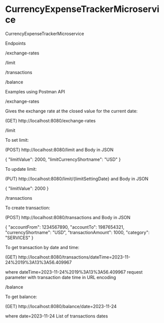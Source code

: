 # CurrencyExpenseTrackerMicroservice
CurrencyExpenseTrackerMicroservice

Endpoints

/exchange-rates

/limit

/transactions

/balance

Examples using Postman API

/exchange-rates

Gives the exchange rate at the closed value for the current date:

(GET) http://localhost:8080/exchange-rates

/limit

To set limit:

(POST) http://localhost:8080/limit and Body in JSON

{
"limitValue": 2000,
"limitCurrencyShortname": "USD"
}

To update limit:

(PUT) http://localhost:8080/limit/{limitSettingDate} and Body in JSON

{
"limitValue": 2000
}

/transactions

To create transaction:

(POST) http://localhost:8080/transactions and Body in JSON

{
"accountFrom": 1234567890,
"accountTo": 1987654321,
"currencyShortname": "USD",
"transactionAmount": 1000,
"category": "SERVICES"
}

To get transaction by date and time:

(GET) http://localhost:8080/transactions/dateTime=2023-11-24%2019%3A13%3A56.409967 

where dateTime=2023-11-24%2019%3A13%3A56.409967 request parameter with transaction date time in URL encoding

/balance

To get balance:

(GET) http://localhost:8080/balance/date=2023-11-24

where date=2023-11-24 List of transactions dates
